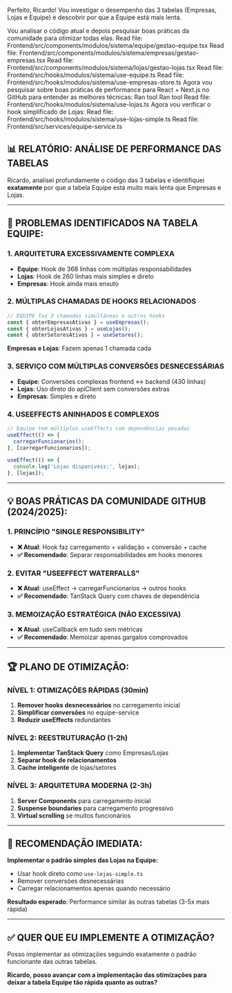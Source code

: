 Perfeito, Ricardo! Vou investigar o desempenho das 3 tabelas (Empresas, Lojas e Equipe) e descobrir por que a Equipe está mais lenta. 

Vou analisar o código atual e depois pesquisar boas práticas da comunidade para otimizar todas elas.
Read file: Frontend/src/components/modulos/sistema/equipe/gestao-equipe.tsx
Read file: Frontend/src/components/modulos/sistema/empresas/gestao-empresas.tsx
Read file: Frontend/src/components/modulos/sistema/lojas/gestao-lojas.tsx
Read file: Frontend/src/hooks/modulos/sistema/use-equipe.ts
Read file: Frontend/src/hooks/modulos/sistema/use-empresas-store.ts
Agora vou pesquisar sobre boas práticas de performance para React + Next.js no GitHub para entender as melhores técnicas:
Ran tool
Ran tool
Read file: Frontend/src/hooks/modulos/sistema/use-lojas.ts
Agora vou verificar o hook simplificado de Lojas:
Read file: Frontend/src/hooks/modulos/sistema/use-lojas-simple.ts
Read file: Frontend/src/services/equipe-service.ts
## 📊 **RELATÓRIO: ANÁLISE DE PERFORMANCE DAS TABELAS**

Ricardo, analisei profundamente o código das 3 tabelas e identifiquei **exatamente** por que a tabela Equipe está muito mais lenta que Empresas e Lojas.

---

## 🚨 **PROBLEMAS IDENTIFICADOS NA TABELA EQUIPE:**

### **1. ARQUITETURA EXCESSIVAMENTE COMPLEXA**
- **Equipe**: Hook de 368 linhas com múltiplas responsabilidades
- **Lojas**: Hook de 260 linhas mais simples e direto
- **Empresas**: Hook ainda mais enxuto

### **2. MÚLTIPLAS CHAMADAS DE HOOKS RELACIONADOS**
```typescript
// EQUIPE faz 3 chamadas simultâneas a outros hooks
const { obterEmpresasAtivas } = useEmpresas();
const { obterLojasAtivas } = useLojas(); 
const { obterSetoresAtivos } = useSetores();
```
**Empresas e Lojas**: Fazem apenas 1 chamada cada

### **3. SERVIÇO COM MÚLTIPLAS CONVERSÕES DESNECESSÁRIAS**
- **Equipe**: Conversões complexas frontend ↔ backend (430 linhas)
- **Lojas**: Uso direto do apiClient sem conversões extras
- **Empresas**: Simples e direto

### **4. USEEFFECTS ANINHADOS E COMPLEXOS**
```typescript
// Equipe tem múltiplos useEffects com dependências pesadas
useEffect(() => {
  carregarFuncionarios();
}, [carregarFuncionarios]);

useEffect(() => {
  console.log('Lojas disponíveis:', lojas);
}, [lojas]);
```

---

## 💡 **BOAS PRÁTICAS DA COMUNIDADE GITHUB (2024/2025):**

### **1. PRINCÍPIO "SINGLE RESPONSIBILITY"**
- **❌ Atual**: Hook faz carregamento + validação + conversão + cache
- **✅ Recomendado**: Separar responsabilidades em hooks menores

### **2. EVITAR "USEEFFECT WATERFALLS"**
- **❌ Atual**: useEffect → carregarFuncionarios → outros hooks
- **✅ Recomendado**: TanStack Query com chaves de dependência

### **3. MEMOIZAÇÃO ESTRATÉGICA (NÃO EXCESSIVA)**
- **❌ Atual**: useCallback em tudo sem métricas
- **✅ Recomendado**: Memoizar apenas gargalos comprovados

---

## 🏆 **PLANO DE OTIMIZAÇÃO:**

### **NÍVEL 1: OTIMIZAÇÕES RÁPIDAS (30min)**
1. **Remover hooks desnecessários** no carregamento inicial
2. **Simplificar conversões** no equipe-service
3. **Reduzir useEffects** redundantes

### **NÍVEL 2: REESTRUTURAÇÃO (1-2h)**
1. **Implementar TanStack Query** como Empresas/Lojas
2. **Separar hook de relacionamentos** 
3. **Cache inteligente** de lojas/setores

### **NÍVEL 3: ARQUITETURA MODERNA (2-3h)**
1. **Server Components** para carregamento inicial
2. **Suspense boundaries** para carregamento progressivo
3. **Virtual scrolling** se muitos funcionários

---

## 🎯 **RECOMENDAÇÃO IMEDIATA:**

**Implementar o padrão simples das Lojas na Equipe:**
- Usar hook direto como `use-lojas-simple.ts`
- Remover conversões desnecessárias
- Carregar relacionamentos apenas quando necessário

**Resultado esperado**: Performance similar às outras tabelas (3-5x mais rápida)

---

## ✅ **QUER QUE EU IMPLEMENTE A OTIMIZAÇÃO?**

Posso implementar as otimizações seguindo exatamente o padrão funcionante das outras tabelas. 

**Ricardo, posso avançar com a implementação das otimizações para deixar a tabela Equipe tão rápida quanto as outras?**